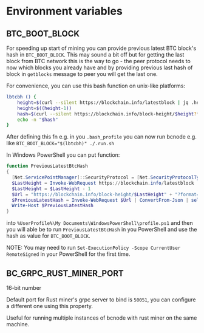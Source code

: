 # Environment variables


## BTC_BOOT_BLOCK

For speeding up start of mining you can provide previous latest BTC block's hash in `BTC_BOOT_BLOCK`. This may sound a bit off but
for getting the last block from BTC network this is the way to go - the peer protocol needs to now which blocks you already have and
by providing previous last hash of block in `getblocks` message to peer you will get the last one.

For convenience, you can use this bash function on unix-like platforms:

```bash
lbtcbh () {
    height=$(curl --silent https://blockchain.info/latestblock | jq .height | tr -d "\\n\"")
    height=$((height-1))
    hash=$(curl --silent https://blockchain.info/block-height/$height?format=json | jq .blocks[0].hash | tr -d "\\n\"")
    echo -n "$hash"
}
```

After defining this fn e.g. in you `.bash_profile` you can now run bcnode e.g. like `BTC_BOOT_BLOCK="$(lbtcbh)" ./.run.sh`

In Windows PowerShell you can put function:

```powershell
function PreviousLatestBtcHash
{
  [Net.ServicePointManager]::SecurityProtocol = [Net.SecurityProtocolType]::Tls12
  $LastHeight = Invoke-WebRequest https://blockchain.info/latestblock | ConvertFrom-Json | select -expand height
  $LastHeight = $LastHeight - 1
  $Url = "https://blockchain.info/block-height/$LastHeight" + "?format=json"
  $PreviousLatestHash = Invoke-WebRequest $Url | ConvertFrom-Json | select -ExpandProperty blocks | select -ExpandProperty hash
  Write-Host $PreviousLatestHash
}
```

into `%UserProfile%\My Documents\WindowsPowerShell\profile.ps1` and then you will able be to run `PreviousLatestBtcHash` in you PowerShell
and use the hash as value for `BTC_BOOT_BLOCK`.

NOTE: You may need to run `Set-ExecutionPolicy -Scope CurrentUser RemoteSigned` in your PowerShell for the first time.

## BC_GRPC_RUST_MINER_PORT

16-bit number

Default port for Rust miner's grpc server to bind is `50051`, you can configure a different one using this property.

Useful for running multiple instances of bcnode with rust miner on the same machine.
